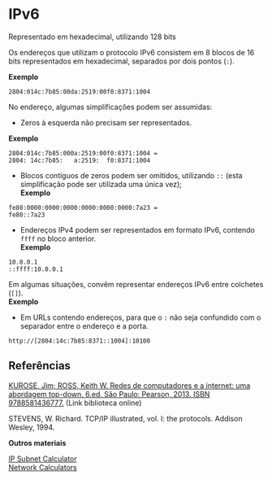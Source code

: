 

# IPv6

Representado em hexadecimal, utilizando 128 bits


Os endereços que utilizam o protocolo IPv6 consistem em 8 blocos de 16 bits representados em hexadecimal, separados por dois pontos (`:`).

**Exemplo**  
```
2804:014c:7b85:00da:2519:00f0:8371:1004
```

No endereço, algumas simplificações podem ser assumidas:
- Zeros à esquerda não precisam ser representados.  

**Exemplo**  
```
2804:014c:7b85:000a:2519:00f0:8371:1004 = 
2804: 14c:7b85:   a:2519:  f0:8371:1004
```

- Blocos contíguos de zeros podem ser omitidos, utilizando `::` (esta simplificação pode ser utilizada uma única vez);  
**Exemplo**  
```
fe80:0000:0000:0000:0000:0000:0000:7a23 = 
fe80::7a23
``` 

- Endereços IPv4 podem ser representados em formato IPv6, contendo `ffff` no bloco anterior.   
**Exemplo**  
```
10.0.0.1
::ffff:10.0.0.1
```

Em algumas situações, convêm representar endereços IPv6 entre colchetes (`[]`).  
**Exemplo**  
- Em URLs contendo endereços, para que o `:` não seja confundido com o separador entre o endereço e a porta.
```
http://[2804:14c:7b85:8371::1004]:10100
```



## Referências

[KUROSE, Jim; ROSS, Keith W. Redes de computadores e a internet: uma abordagem top-down. 6.ed. São Paulo: Pearson, 2013. ISBN 9788581436777.](https://plataforma.bvirtual.com.br/Leitor/Publicacao/3843/pdf/23?code=opaQM91XXDo3M6f51IIiU5X7T6DUUY4tnUbUN9g9xAn0nY6qeBM0WLTVwycNe9XtrqzhJL34gWxykS9MrPGJQA==) (Link biblioteca online)

STEVENS, W. Richard. TCP/IP illustrated, vol. I: the protocols. Addison Wesley, 1994.

**Outros materiais**  

[IP Subnet Calculator](http://www.subnet-calculator.com/subnet.php?)  
[Network Calculators](http://www.subnetmask.info)  



 
